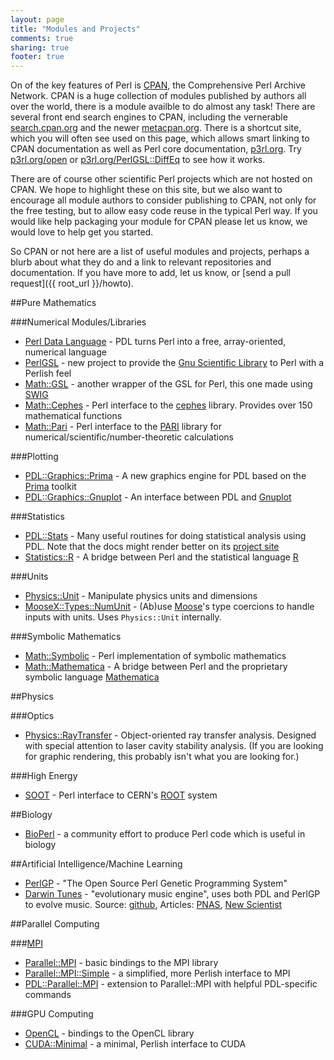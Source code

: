 ```yaml
---
layout: page
title: "Modules and Projects"
comments: true
sharing: true
footer: true
---
```


On of the key features of Perl is [CPAN](http://cpan.org), the Comprehensive Perl Archive Network. CPAN is a huge collection of modules published by authors all over the world, there is a module availble to do almost any task! There are several front end search engines to CPAN, including the vernerable [search.cpan.org](http://search.cpan.org) and the newer [metacpan.org](http://metacpan.org). There is a shortcut site, which you will often see used on this page, which allows smart linking to CPAN documentation as well as Perl core documentation, [p3rl.org](http://p3rl.org). Try [p3rl.org/open](http://p3rl.org/open) or [p3rl.org/PerlGSL::DiffEq](http://p3rl.org/PerlGSL::DiffEq) to see how it works.

There are of course other scientific Perl projects which are not hosted on CPAN. We hope to highlight these on this site, but we also want to encourage all module authors to consider publishing to CPAN, not only for the free testing, but to allow easy code reuse in the typical Perl way. If you would like help packaging your module for CPAN please let us know, we would love to help get you started.

So CPAN or not here are a list of useful modules and projects, perhaps a blurb about what they do and a link to relevant repositories and documentation. If you have more to add, let us know, or [send a pull request]({{ root_url }}/howto).

##Pure Mathematics

###Numerical Modules/Libraries

* [Perl Data Language](http://pdl.perl.org) - PDL turns Perl into a free, array-oriented, numerical language
* [PerlGSL](http://p3rl.org/PerlGSL) - new project to provide the [Gnu Scientific Library](http://www.gnu.org/software/gsl/) to Perl with a Perlish feel
* [Math::GSL](http://p3rl.org/Math::GSL) - another wrapper of the GSL for Perl, this one made using [SWIG](http://www.swig.org/)
* [Math::Cephes](http://p3rl.org/Math::Cephes) - Perl interface to the [cephes](http://www.netlib.org/cephes/) library. Provides over 150 mathematical functions 
* [Math::Pari](http://p3rl.org/Math::Pari) - Perl interface to the [PARI](http://pari.math.u-bordeaux.fr/) library for numerical/scientific/number-theoretic calculations


###Plotting

* [PDL::Graphics::Prima](http://p3rl.org/PDL::Graphics::Prima) - A new graphics engine for PDL based on the [Prima](http://p3rl.org/Prima) toolkit
* [PDL::Graphics::Gnuplot](http://p3rl.org/PDL::Graphics::Gnuplot) - An interface between PDL and [Gnuplot](http://gnuplot.info)

###Statistics

* [PDL::Stats](http://p3rl.org/PDL::Stats) - Many useful routines for doing statistical analysis using PDL. Note that the docs might render better on its [project site](http://pdl-stats.sf.net) 
* [Statistics::R](http://p3rl.org/Statistics::R) - A bridge between Perl and the statistical language [R](http://www.r-project.org/)

###Units

* [Physics::Unit](http://p3rl.org/Physics::Unit) - Manipulate physics units and dimensions
* [MooseX::Types::NumUnit](http://p3rl.org/MooseX::Types::NumUnit) - (Ab)use [Moose](http://p3rl.org/Moose)'s type coercions to handle inputs with units. Uses `Physics::Unit` internally.

###Symbolic Mathematics

* [Math::Symbolic](http://p3rl.org/Math::Symbolic) - Perl implementation of symbolic mathematics
* [Math::Mathematica](http://p3rl.org/Math::Mathematica) - A bridge between Perl and the proprietary symbolic language [Mathematica](http://www.wolfram.com/mathematica/)

##Physics

###Optics

* [Physics::RayTransfer](http://p3rl.org/Physics::RayTransfer) - Object-oriented ray transfer analysis. Designed with special attention to laser cavity stability analysis. (If you are looking for graphic rendering, this probably isn't what you are looking for.)

###High Energy

* [SOOT](http://p3rl.org/SOOT) - Perl interface to CERN's [ROOT](http://root.cern.ch/) system

##Biology

* [BioPerl](http://www.bioperl.org/) - a community effort to produce Perl code which is useful in biology

##Artificial Intelligence/Machine Learning

* [PerlGP](http://perlgp.org/) - "The Open Source Perl Genetic Programming System"
* [Darwin Tunes](http://darwintunes.org/) - "evolutionary music engine", uses both PDL and PerlGP to evolve music. Source: [github](https://github.com/bobular/DarwinTunes), Articles: [PNAS](http://www.pnas.org/content/early/2012/06/12/1203182109), [New Scientist](http://www.newscientist.com/blogs/culturelab/2010/08/the-experimental-evolution-of-music-and-snowball-the-dancing-cockatoo.html)

##Parallel Computing

###[MPI](http://www.mcs.anl.gov/research/projects/mpi/)

* [Parallel::MPI](http://p3rl.org/Parallel::MPI) - basic bindings to the MPI library
* [Parallel::MPI::Simple](http://p3rl.org/Parallel::MPI::Simple) - a simplified, more Perlish interface to MPI
* [PDL::Parallel::MPI](http://p3rl.org/PDL::Parallel::MPI) - extension to Parallel::MPI with helpful PDL-specific commands

###GPU Computing

* [OpenCL](http://p3rl.org/OpenCL) - bindings to the OpenCL library
* [CUDA::Minimal](https://github.com/run4flat/perl-CUDA-Minimal) - a minimal, Perlish interface to CUDA

